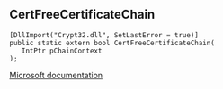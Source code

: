 ## CertFreeCertificateChain

```
[DllImport("Crypt32.dll", SetLastError = true)]
public static extern bool CertFreeCertificateChain(
   IntPtr pChainContext
);
```

[Microsoft documentation](https://docs.microsoft.com/en-us/windows/win32/api/wincrypt/nf-wincrypt-certfreecertificatechain)
